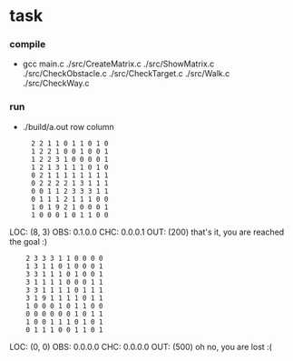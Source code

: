 # task

### compile 
* gcc main.c ./src/CreateMatrix.c ./src/ShowMatrix.c ./src/CheckObstacle.c ./src/CheckTarget.c ./src/Walk.c ./src/CheckWay.c

### run
* ./build/a.out row column

        2 2 1 1 0 1 1 0 1 0 
        1 2 2 1 0 0 1 0 0 1 
        1 2 2 3 1 0 0 0 0 1 
        1 2 1 3 1 1 1 0 1 0 
        0 2 1 1 1 1 1 1 1 1 
        0 2 2 2 2 1 3 1 1 1 
        0 0 1 1 2 3 3 3 1 1 
        0 1 1 1 2 1 1 1 0 0 
        1 0 1 9 2 1 0 0 0 1 
        1 0 0 0 1 0 1 1 0 0 

LOC: (8, 3)
OBS: 0.1.0.0
CHC: 0.0.0.1
OUT: (200) that's it, you are reached the goal :)


        2 3 3 3 1 1 0 0 0 0 
        1 3 1 1 0 1 0 0 0 1 
        3 3 1 1 1 0 1 0 0 1 
        3 1 1 1 1 0 0 0 1 1 
        3 3 1 1 1 1 0 1 1 1 
        3 1 9 1 1 1 1 0 1 1 
        1 0 0 0 1 0 1 1 0 0 
        0 0 0 0 0 0 1 0 1 1 
        1 0 0 1 1 1 0 1 0 1 
        0 1 1 1 0 0 1 1 0 1 

LOC: (0, 0)
OBS: 0.0.0.0
CHC: 0.0.0.0
OUT: (500) oh no, you are lost :(
